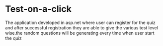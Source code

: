 # Test-on-a-click
The application developed in asp.net where user can register for the quiz and after successful registration they are able to give the various test level wise.the random questions will be generating every time when user start the quiz
